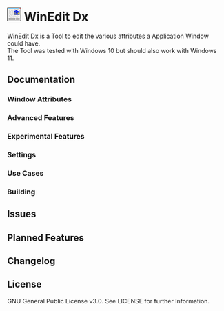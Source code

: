 # ![Logo](https://github.com/EthernalStar/WinEdit-Dx/blob/main/Icon.png?raw=true) WinEdit Dx



WinEdit Dx is a Tool to edit the various attributes a Application Window could have.   
The Tool was tested with Windows 10 but should also work with Windows 11.

## Documentation

### Window Attributes

### Advanced Features

### Experimental Features

### Settings

### Use Cases

### Building

## Issues


## Planned Features


## Changelog


## License

GNU General Public License v3.0. See LICENSE for further Information.
